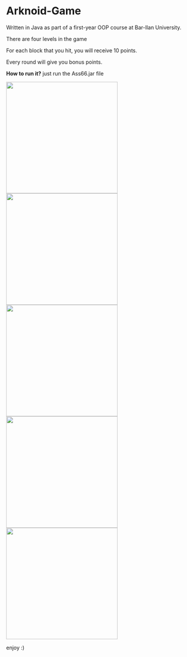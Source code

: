 # Arknoid-Game
Written in Java as part of a first-year OOP course at Bar-Ilan University.

There are four levels in the game

For each block that you hit, you will receive 10 points.

Every round will give you bonus points.

**How to run it?** 
just run the Ass66.jar file

<img src="https://github.com/omerabargel8/Arknoid-Game/blob/master/src/level1.png?raw=true" width="300" height="300"> <img src="https://github.com/omerabargel8/Arknoid-Game/blob/master/src/level2.png?raw=true?raw=true" width="300" height="300"><img src="https://github.com/omerabargel8/Arknoid-Game/blob/master/src/level3.png?raw=true?raw=true" width="300" height="300"><img src="https://github.com/omerabargel8/Arknoid-Game/blob/master/src/level4.png?raw=true" width="300" height="300"> <img src="https://github.com/omerabargel8/Arknoid-Game/blob/master/src/gameover.png?raw=true" width="300" height="300">

enjoy :)
